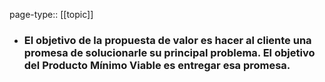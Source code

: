 page-type:: [[topic]]
- ### El objetivo de la propuesta de valor es hacer al cliente una promesa de solucionarle su principal problema. El objetivo del Producto Mínimo Viable es entregar esa promesa.



